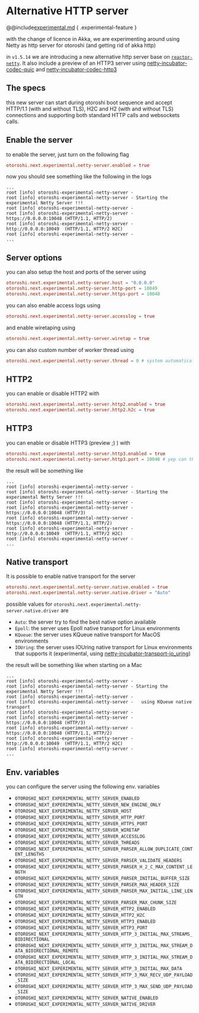 # Alternative HTTP server

@@include[experimental.md](../../includes/experimental.md) { .experimental-feature }

with the change of licence in Akka, we are experimenting around using Netty as http server for otoroshi (and getting rid of akka http)

in `v1.5.14` we are introducing a new alternative http server base on [`reactor-netty`](https://projectreactor.io/docs/netty/release/reference/index.html). It also include a preview of an HTTP3 server using [netty-incubator-codec-quic](https://github.com/netty/netty-incubator-codec-quic) and [netty-incubator-codec-http3](https://github.com/netty/netty-incubator-codec-http3)

## The specs

this new server can start during otoroshi boot sequence and accept HTTP/1.1 (with and without TLS), H2C and H2 (with and without TLS) connections and supporting both standard HTTP calls and websockets calls.

## Enable the server

to enable the server, just turn on the following flag

```conf
otoroshi.next.experimental.netty-server.enabled = true
```

now you should see something like the following in the logs

```log
...
root [info] otoroshi-experimental-netty-server -
root [info] otoroshi-experimental-netty-server - Starting the experimental Netty Server !!!
root [info] otoroshi-experimental-netty-server -
root [info] otoroshi-experimental-netty-server -   https://0.0.0.0:10048 (HTTP/1.1, HTTP/2)
root [info] otoroshi-experimental-netty-server -   http://0.0.0.0:10049  (HTTP/1.1, HTTP/2 H2C)
root [info] otoroshi-experimental-netty-server -
...
```

## Server options

you can also setup the host and ports of the server using

```conf
otoroshi.next.experimental.netty-server.host = "0.0.0.0"
otoroshi.next.experimental.netty-server.http-port = 10049
otoroshi.next.experimental.netty-server.https-port = 10048
```

you can also enable access logs using

```conf
otoroshi.next.experimental.netty-server.accesslog = true
```

and enable wiretaping using 

```conf
otoroshi.next.experimental.netty-server.wiretap = true
```

you can also custom number of worker thread using

```conf
otoroshi.next.experimental.netty-server.thread = 0 # system automatically assign the right number of threads
```

## HTTP2

you can enable or disable HTTP2 with

```conf
otoroshi.next.experimental.netty-server.http2.enabled = true
otoroshi.next.experimental.netty-server.http2.h2c = true
```

## HTTP3

you can enable or disable HTTP3 (preview ;) ) with

```conf
otoroshi.next.experimental.netty-server.http3.enabled = true
otoroshi.next.experimental.netty-server.http3.port = 10048 # yep can the the same as https because its on the UDP stack
```

the result will be something like


```log
...
root [info] otoroshi-experimental-netty-server -
root [info] otoroshi-experimental-netty-server - Starting the experimental Netty Server !!!
root [info] otoroshi-experimental-netty-server -
root [info] otoroshi-experimental-netty-server -   https://0.0.0.0:10048 (HTTP/3)
root [info] otoroshi-experimental-netty-server -   https://0.0.0.0:10048 (HTTP/1.1, HTTP/2)
root [info] otoroshi-experimental-netty-server -   http://0.0.0.0:10049  (HTTP/1.1, HTTP/2 H2C)
root [info] otoroshi-experimental-netty-server -
...
```

## Native transport

It is possible to enable native transport for the server

```conf
otoroshi.next.experimental.netty-server.native.enabled = true
otoroshi.next.experimental.netty-server.native.driver = "Auto"
```

possible values for `otoroshi.next.experimental.netty-server.native.driver` are 

- `Auto`: the server try to find the best native option available
- `Epoll`: the server uses Epoll native transport for Linux environments
- `KQueue`: the server uses KQueue native transport for MacOS environments
- `IOUring`: the server uses IOUring native transport for Linux environments that supports it (experimental, using [netty-incubator-transport-io_uring](https://github.com/netty/netty-incubator-transport-io_uring))

the result will be something like when starting on a Mac

```log
...
root [info] otoroshi-experimental-netty-server -
root [info] otoroshi-experimental-netty-server - Starting the experimental Netty Server !!!
root [info] otoroshi-experimental-netty-server -
root [info] otoroshi-experimental-netty-server -   using KQueue native transport
root [info] otoroshi-experimental-netty-server -
root [info] otoroshi-experimental-netty-server -   https://0.0.0.0:10048 (HTTP/3)
root [info] otoroshi-experimental-netty-server -   https://0.0.0.0:10048 (HTTP/1.1, HTTP/2)
root [info] otoroshi-experimental-netty-server -   http://0.0.0.0:10049  (HTTP/1.1, HTTP/2 H2C)
root [info] otoroshi-experimental-netty-server -
...
```

## Env. variables

you can configure the server using the following env. variables

* `OTOROSHI_NEXT_EXPERIMENTAL_NETTY_SERVER_ENABLED`
* `OTOROSHI_NEXT_EXPERIMENTAL_NETTY_SERVER_NEW_ENGINE_ONLY`
* `OTOROSHI_NEXT_EXPERIMENTAL_NETTY_SERVER_HOST`
* `OTOROSHI_NEXT_EXPERIMENTAL_NETTY_SERVER_HTTP_PORT`
* `OTOROSHI_NEXT_EXPERIMENTAL_NETTY_SERVER_HTTPS_PORT`
* `OTOROSHI_NEXT_EXPERIMENTAL_NETTY_SERVER_WIRETAP`
* `OTOROSHI_NEXT_EXPERIMENTAL_NETTY_SERVER_ACCESSLOG`
* `OTOROSHI_NEXT_EXPERIMENTAL_NETTY_SERVER_THREADS`
* `OTOROSHI_NEXT_EXPERIMENTAL_NETTY_SERVER_PARSER_ALLOW_DUPLICATE_CONTENT_LENGTHS`
* `OTOROSHI_NEXT_EXPERIMENTAL_NETTY_SERVER_PARSER_VALIDATE_HEADERS`
* `OTOROSHI_NEXT_EXPERIMENTAL_NETTY_SERVER_PARSER_H_2_C_MAX_CONTENT_LENGTH`
* `OTOROSHI_NEXT_EXPERIMENTAL_NETTY_SERVER_PARSER_INITIAL_BUFFER_SIZE`
* `OTOROSHI_NEXT_EXPERIMENTAL_NETTY_SERVER_PARSER_MAX_HEADER_SIZE`
* `OTOROSHI_NEXT_EXPERIMENTAL_NETTY_SERVER_PARSER_MAX_INITIAL_LINE_LENGTH`
* `OTOROSHI_NEXT_EXPERIMENTAL_NETTY_SERVER_PARSER_MAX_CHUNK_SIZE`
* `OTOROSHI_NEXT_EXPERIMENTAL_NETTY_SERVER_HTTP2_ENABLED`
* `OTOROSHI_NEXT_EXPERIMENTAL_NETTY_SERVER_HTTP2_H2C`
* `OTOROSHI_NEXT_EXPERIMENTAL_NETTY_SERVER_HTTP3_ENABLED`
* `OTOROSHI_NEXT_EXPERIMENTAL_NETTY_SERVER_HTTP3_PORT`
* `OTOROSHI_NEXT_EXPERIMENTAL_NETTY_SERVER_HTTP_3_INITIAL_MAX_STREAMS_BIDIRECTIONAL`
* `OTOROSHI_NEXT_EXPERIMENTAL_NETTY_SERVER_HTTP_3_INITIAL_MAX_STREAM_DATA_BIDIRECTIONAL_REMOTE`
* `OTOROSHI_NEXT_EXPERIMENTAL_NETTY_SERVER_HTTP_3_INITIAL_MAX_STREAM_DATA_BIDIRECTIONAL_LOCAL`
* `OTOROSHI_NEXT_EXPERIMENTAL_NETTY_SERVER_HTTP_3_INITIAL_MAX_DATA`
* `OTOROSHI_NEXT_EXPERIMENTAL_NETTY_SERVER_HTTP_3_MAX_RECV_UDP_PAYLOAD_SIZE`
* `OTOROSHI_NEXT_EXPERIMENTAL_NETTY_SERVER_HTTP_3_MAX_SEND_UDP_PAYLOAD_SIZE`
* `OTOROSHI_NEXT_EXPERIMENTAL_NETTY_SERVER_NATIVE_ENABLED`
* `OTOROSHI_NEXT_EXPERIMENTAL_NETTY_SERVER_NATIVE_DRIVER`

